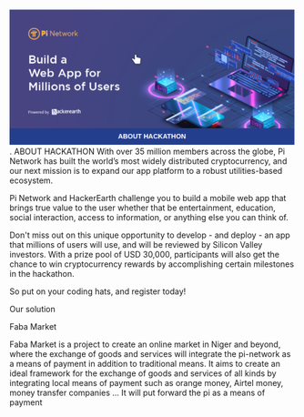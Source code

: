 ![Texte alternatif](/images/pi.png "Titre de l'image").
ABOUT HACKATHON
With over 35 million members across the globe, Pi Network has built the world’s most widely distributed cryptocurrency, and our next mission is to expand our app platform to a robust utilities-based ecosystem.
 
Pi Network and HackerEarth challenge you to build a mobile web app that brings true value to the user whether that be entertainment, education, social interaction, access to information, or anything else you can think of. 
 
Don't miss out on this unique opportunity to develop - and deploy - an app that millions of users will use, and will be reviewed by Silicon Valley investors. With a prize pool of USD 30,000, participants will also get the chance to win cryptocurrency rewards by accomplishing certain milestones in the hackathon. 
 
So put on your coding hats, and register today!


Our solution

Faba Market

Faba Market is a project to create an online market in Niger and beyond, where the exchange of goods and services will integrate the pi-network as a means of payment in addition to traditional means.
It aims to create an ideal framework for the exchange of goods and services of all kinds by integrating local means of payment such as orange money, Airtel money, money transfer companies ...
It will put forward the pi as a means of payment 